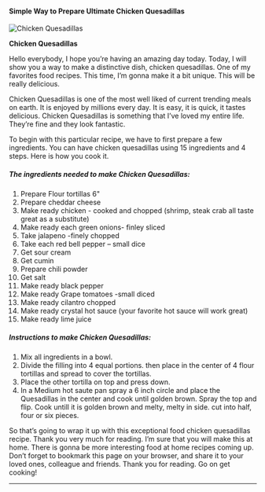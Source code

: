             

#### Simple Way to Prepare Ultimate Chicken Quesadillas

![Chicken Quesadillas](https://img-global.cpcdn.com/recipes/52f356d8786b980c/751x532cq70/chicken-quesadillas-recipe-main-photo.jpg)

**Chicken Quesadillas**

Hello everybody, I hope you’re having an amazing day today. Today, I will show you a way to make a distinctive dish, chicken quesadillas. One of my favorites food recipes. This time, I’m gonna make it a bit unique. This will be really delicious.

Chicken Quesadillas is one of the most well liked of current trending meals on earth. It is enjoyed by millions every day. It is easy, it is quick, it tastes delicious. Chicken Quesadillas is something that I’ve loved my entire life. They’re fine and they look fantastic.

To begin with this particular recipe, we have to first prepare a few ingredients. You can have chicken quesadillas using 15 ingredients and 4 steps. Here is how you cook it.

##### The ingredients needed to make Chicken Quesadillas:

1.  Prepare Flour tortillas 6"
2.  Prepare cheddar cheese
3.  Make ready chicken - cooked and chopped (shrimp, steak crab all taste great as a substitute)
4.  Make ready each green onions- finley sliced
5.  Take jalapeno -finely chopped
6.  Take each red bell pepper – small dice
7.  Get sour cream
8.  Get cumin
9.  Prepare chili powder
10.  Get salt
11.  Make ready black pepper
12.  Make ready Grape tomatoes -small diced
13.  Make ready cilantro chopped
14.  Make ready crystal hot sauce (your favorite hot sauce will work great)
15.  Make ready lime juice

##### Instructions to make Chicken Quesadillas:

1.  Mix all ingredients in a bowl.
2.  Divide the filling into 4 equal portions. then place in the center of 4 flour tortillas and spread to cover the tortillas.
3.  Place the other tortilla on top and press down.
4.  In a Medium hot saute pan spray a 6 inch circle and place the Quesadillas in the center and cook until golden brown. Spray the top and flip. Cook untill it is golden brown and melty, melty in side. cut into half, four or six pieces.

So that’s going to wrap it up with this exceptional food chicken quesadillas recipe. Thank you very much for reading. I’m sure that you will make this at home. There is gonna be more interesting food at home recipes coming up. Don’t forget to bookmark this page on your browser, and share it to your loved ones, colleague and friends. Thank you for reading. Go on get cooking!

* * *